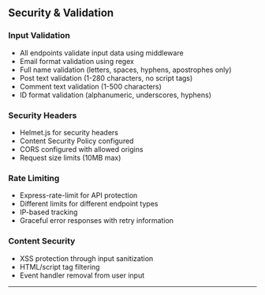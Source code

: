 ## Security & Validation

### Input Validation
- All endpoints validate input data using middleware
- Email format validation using regex
- Full name validation (letters, spaces, hyphens, apostrophes only)
- Post text validation (1-280 characters, no script tags)
- Comment text validation (1-500 characters)
- ID format validation (alphanumeric, underscores, hyphens)

### Security Headers
- Helmet.js for security headers
- Content Security Policy configured
- CORS configured with allowed origins
- Request size limits (10MB max)

### Rate Limiting
- Express-rate-limit for API protection
- Different limits for different endpoint types
- IP-based tracking
- Graceful error responses with retry information

### Content Security
- XSS protection through input sanitization
- HTML/script tag filtering
- Event handler removal from user input

---
